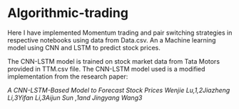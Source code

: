 # Algorithmic-trading

Here I have implemented Momentum trading and pair switching strategies in respective notebooks using data from Data.csv. An a Machine learning model using CNN and LSTM to predict stock prices.

The CNN-LSTM model is trained on stock market data from Tata Motors provided in TTM.csv file. The CNN-LSTM model used is a modified implementation from the research paper:

*A CNN-LSTM-Based Model to Forecast Stock Prices*
_Wenjie Lu,1,2Jiazheng Li,3Yifan Li,3Aijun Sun
,1and Jingyang Wang3_
